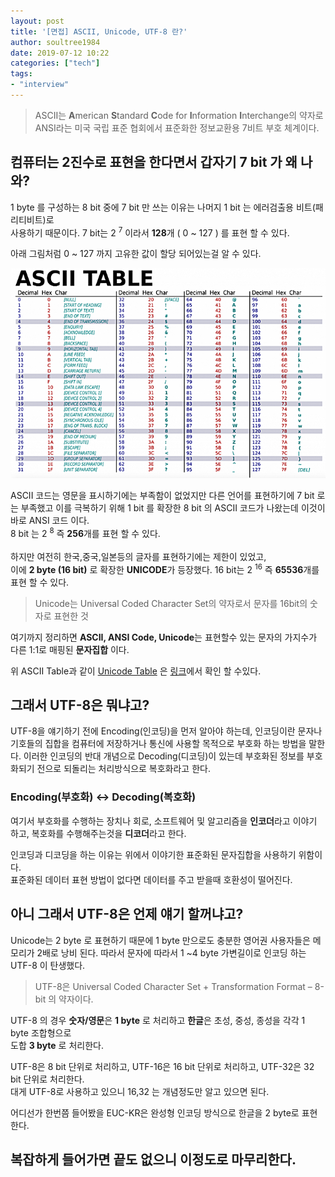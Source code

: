 ```yaml
---
layout: post
title: '[면접] ASCII, Unicode, UTF-8 란?'
author: soultree1984
date: 2019-07-12 10:22
categories: ["tech"]
tags: 
- "interview"
---
```


> ASCII는 **A**merican **S**tandard **C**ode for **I**nformation **I**nterchange의 약자로<br/>
> ANSI라는 미국 국립 표준 협회에서 표준화한 정보교환용 7비트 부호 체계이다.

## 컴퓨터는 2진수로 표현을 한다면서 갑자기 7 bit 가 왜 나와?

1 byte 를 구성하는 8 bit 중에 7 bit 만 쓰는 이유는 나머지 1 bit 는 에러검출용 비트(패리티비트)로<br/> 
사용하기 때문이다. 7 bit는 2 <sup>7</sup> 이라서 **128**개 ( 0 ~ 127 ) 를 표현 할 수 있다.

아래 그림처럼 0 ~ 127 까지 고유한 값이 할당 되어있는걸 알 수 있다.

<img src="/assets/images/ascll_table.png" width->

ASCII 코드는 영문을 표시하기에는 부족함이 없었지만 다른 언어를 표현하기에
7 bit 로는 부족했고 이를 극복하기 위해 1 bit 를 확장한 8 bit 의 ASCII 코드가 나왔는데
이것이 바로 ANSI 코드 이다. <br/> 8 bit 는 2 <sup>8</sup> 즉 **256**개를 표현 할 수 있다.
<br/><br/>
하지만 여전히 한국,중국,일본등의 글자를 표현하기에는 제한이 있었고,<br/>
이에 **2 byte (16 bit)** 로 확장한 **UNICODE**가 등장했다.
16 bit는 2 <sup>16</sup> 즉 **65536**개를 표현 할 수 있다.

> Unicode는 Universal Coded Character Set의 약자로서 문자를 16bit의 숫자로 표현한 것 

여기까지 정리하면 **ASCII, ANSI Code, Unicode**는 표현할수 있는 문자의 가지수가 다른 
1:1로 매핑된 **문자집합** 이다.

위 ASCII Table과 같이 [Unicode Table][1] 은 [링크][1]에서 확인 할 수있다.

[1]:http://www.tamasoft.co.jp/en/general-info/unicode.html

## 그래서 UTF-8은 뭐냐고?

UTF-8을 얘기하기 전에 Encoding(인코딩)을 먼저 알아야 하는데,
인코딩이란 문자나 기호들의 집합을 컴퓨터에 저장하거나 통신에 사용할 목적으로
부호화 하는 방법을 말한다. 이러한 인코딩의 반대 개념으로 Decoding(디코딩)이 있는데
부호화된 정보를 부호화되기 전으로 되돌리는 처리방식으로 복호화라고 한다.<br/>
### Encoding(부호화)  <-> Decoding(복호화)  <br/>
여기서 부호화를 수행하는 장치나 회로, 소프트웨어 및 알고리즘을 **인코더**라고 이야기 하고, 복호화를 수행해주는것을 **디코더**라고 한다.

인코딩과 디코딩을 하는 이유는 위에서 이야기한 표준화된 문자집합을 사용하기 위함이다.<br/>
표준화된 데이터 표현 방법이 없다면 데이터를 주고 받을때 호환성이 떨어진다.

## 아니 그래서 UTF-8은 언제 얘기 할꺼냐고?

Unicode는 2 byte 로 표현하기 때문에 1 byte 만으로도 충분한 영어권 사용자들은
메모리가 2배로 낭비 된다. 따라서 문자에 따라서 1 ~4 byte 가변길이로 인코딩 하는
UTF-8 이 탄생했다. 

> UTF-8은 Universal Coded Character Set + Transformation Format – 8-bit 의 약자이다.

UTF-8 의 경우 **숫자/영문**은 **1 byte** 로 처리하고
**한글**은 초성, 중성, 종성을 각각 1 byte 조합형으로<br/>도합 **3 byte** 로 처리한다.

UTF-8은 8 bit 단위로 처리하고, UTF-16은 16 bit 단위로 처리하고, UTF-32은 32 bit 단위로 처리한다.<br/>
대게 UTF-8로 사용하고 있으니 16,32 는 개념정도만 알고 있으면 된다.

어디선가 한번쯤 들어봤을 EUC-KR은 완성형 인코딩 방식으로 한글을 2 byte로 표현한다.
 
## 복잡하게 들어가면 끝도 없으니 이정도로 마무리한다.



